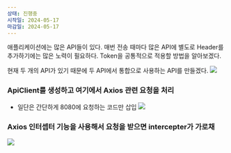 ```yaml
---
상태: 진행중
시작일: 2024-05-17
마감일: 2024-05-17
---
```

애플리케이션에는 많은 API들이 있다.
매번 전송 때마다 많은 API에 별도로 Header를 추가하기에는 많은 노력이 필요하다.
Token을 공통적으로 적용할 방법을 알아보겠다.

현재 두 개의 API가 있기 때문에 두 API에서 통합으로 사용하는 API를 만들겠다.
![](https://i.imgur.com/6yx7GYN.png)

### ApiClient를 생성하고 여기에서 Axios 관련 요청을 처리
- 일단은 간단하게 8080에 요청하는 코드만 삽입
![](https://i.imgur.com/krdjbWO.png)

### Axios 인터셉터 기능을 사용해서 요청을 받으면 intercepter가 가로채
![](https://i.imgur.com/zA6Wgko.png)

